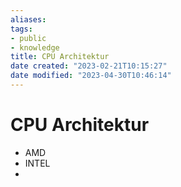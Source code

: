 ```yaml
---
aliases: 
tags: 
- public
- knowledge
title: CPU Architektur
date created: "2023-02-21T10:15:27"
date modified: "2023-04-30T10:46:14"
---
```


# CPU Architektur
- AMD
- INTEL
-
